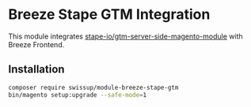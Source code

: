 # Breeze Stape GTM Integration

This module integrates [stape-io/gtm-server-side-magento-module](https://github.com/stape-io/gtm-server-side-magento-module)
with Breeze Frontend.

## Installation

```bash
composer require swissup/module-breeze-stape-gtm
bin/magento setup:upgrade --safe-mode=1
```
